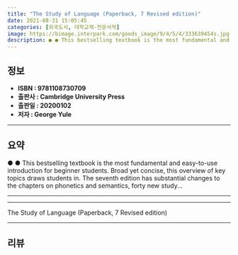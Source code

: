 ```yaml
---
title: "The Study of Language (Paperback, 7 Revised edition)"
date: 2021-08-31 15:05:45
categories: [외국도서, 대학교재-전문서적]
image: https://bimage.interpark.com/goods_image/9/4/5/4/333639454s.jpg
description: ● ● This bestselling textbook is the most fundamental and easy-to-use introduction for beginner students. Broad yet concise, this overview of key topics draws
---
```


## **정보**

- **ISBN : 9781108730709**
- **출판사 : Cambridge University Press**
- **출판일 : 20200102**
- **저자 : George Yule**

------



## **요약**

●  ●  This bestselling textbook is the most fundamental and easy-to-use introduction for beginner students. Broad yet concise, this overview of key topics draws students in. The seventh edition has substantial changes to the chapters on phonetics and semantics, forty new study... 

------



------


The Study of Language (Paperback, 7 Revised edition) 

------


## **리뷰** 

